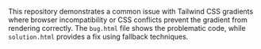 This repository demonstrates a common issue with Tailwind CSS gradients where browser incompatibility or CSS conflicts prevent the gradient from rendering correctly.  The `bug.html` file shows the problematic code, while `solution.html` provides a fix using fallback techniques.